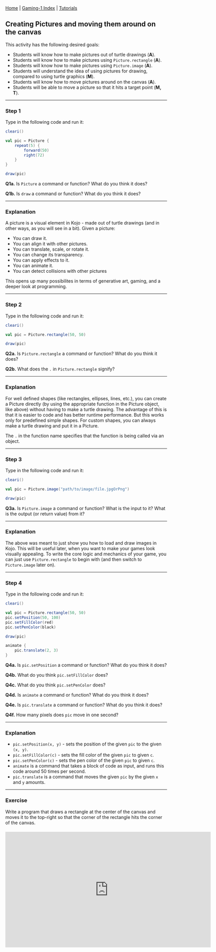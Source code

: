 <div class="nav">
  <a href="../../index.html">Home</a> | <a href="index.html">Gaming-1 Index</a> | <a href="../../tutorials-index.html">Tutorials</a>
</div>

## Creating Pictures and moving them around on the canvas

This activity has the following desired goals:
* Students will know how to make pictures out of turtle drawings (**A**).
* Students will know how to make pictures using `Picture.rectangle` (**A**).
* Students will know how to make pictures using `Picture.image` (**A**).
* Students will understand the idea of using pictures for drawing, compared to using turtle graphics (**M**).
* Students will know how to move pictures around on the canvas (**A**).
* Students will be able to move a picture so that it hits a target point (**M, T**).

---

### Step 1

Type in the following code and run it:

```scala
cleari()

val pic = Picture {
    repeat(5) {
        forward(50)
        right(72)
    }
}

draw(pic)
```

**Q1a.** Is `Picture` a command or function? What do you think it does?

**Q1b.** Is `draw` a command or function? What do you think it does?

---

### Explanation

A picture is a visual element in Kojo - made out of turtle drawings (and in other ways, as you will see in a bit). Given a picture:
* You can draw it.
* You can align it with other pictures.
* You can translate, scale, or rotate it.
* You can change its transparency.
* You can apply effects to it.
* You can animate it.
* You can detect collisions with other pictures

This opens up many possibilites in terms of generative art, gaming, and a deeper look at programming.

---

### Step 2

Type in the following code and run it:

```scala
cleari()

val pic = Picture.rectangle(50, 50)

draw(pic)
```

**Q2a.** Is `Picture.rectangle` a command or function? What do you think it does?

**Q2b.** What does the `.` in `Picture.rectangle` signify?


---

### Explanation

For well defined shapes (like rectangles, ellipses, lines, etc.), you can create a Picture directly (by using the appropriate function in the Picture object, like above) without having to make a turtle drawing. The advantage of this is that it is easier to code and has better runtime performance. But this works only for predefined simple shapes. For custom shapes, you can always make a turtle drawing and put it in a Picture.

The `.` in the function name specifies that the function is being called via an object.

---

### Step 3

Type in the following code and run it:

```scala
cleari()

val pic = Picture.image("path/to/image/file.jpgOrPng")

draw(pic)
```

**Q3a.** Is `Picture.image` a command or function? What is the input to it? What is the output (or return value) from it?

---

### Explanation

The above was meant to just show you how to load and draw images in Kojo. This will be useful later, when you want to make your games look visually appealing. To write the core logic and mechanics of your game, you can just use `Picture.rectangle` to begin with (and then switch to `Picture.image` later on).

---


### Step 4

Type in the following code and run it:

```scala
cleari()

val pic = Picture.rectangle(50, 50)
pic.setPosition(50, 100)
pic.setFillColor(red)
pic.setPenColor(black)

draw(pic)

animate {
    pic.translate(2, 3)
}
```

**Q4a.** Is `pic.setPosition` a command or function? What do you think it does?

**Q4b.** What do you think `pic.setFillColor` does?

**Q4c.** What do you think `pic.setPenColor` does?

**Q4d.** Is `animate` a command or function? What do you think it does?

**Q4e.** Is `pic.translate` a command or function? What do you think it does?

**Q4f.** How many pixels does `pic` move in one second?

---

### Explanation

* `pic.setPosition(x, y)` - sets the position of the given `pic` to the given `(x, y)`.
* `pic.setFillColor(c)` - sets the fill color of the given `pic` to given `c`.
* `pic.setPenColor(c)` - sets the pen color of the given `pic` to given `c`.
* `animate` is a command that takes a block of code as input, and runs this code around 50 times per second.
* `pic.translate` is a command that moves the given `pic` by the given `x` and `y` amounts.

---

### Exercise

Write a program that draws a rectangle at the center of the canvas and moves it to the top-right so that the corner of the rectangle hits the corner of the canvas.

<div style="margin-top: 20px;margin-bottom: 20px;text-align:center">
    <iframe frameborder="0" width="640" height="360" src="https://player.vimeo.com/video/479774201" allow="autoplay"></iframe>
</div>
